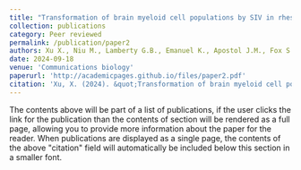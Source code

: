 ```yaml
---
title: "Transformation of brain myeloid cell populations by SIV in rhesus macaques revealed by multiomics"
collection: publications
category: Peer reviewed
permalink: /publication/paper2
authors: Xu X., Niu M., Lamberty G.B., Emanuel K., Apostol J.M., Fox S.H.
date: 2024-09-18
venue: 'Communications biology'
paperurl: 'http://academicpages.github.io/files/paper2.pdf'
citation: 'Xu, X. (2024). &quot;Transformation of brain myeloid cell populations by SIV in rhesus macaques revealed by multiomics.&quot; <i>Communications biology</i>. 20(9):e1012168'
---
```


The contents above will be part of a list of publications, if the user clicks the link for the publication than the contents of section will be rendered as a full page, allowing you to provide more information about the paper for the reader. When publications are displayed as a single page, the contents of the above "citation" field will automatically be included below this section in a smaller font.